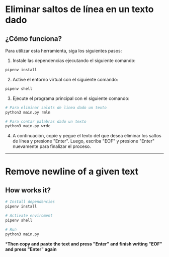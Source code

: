 # Eliminar saltos de línea en un texto dado

## ¿Cómo funciona?

Para utilizar esta herramienta, siga los siguientes pasos:

1. Instale las dependencias ejecutando el siguiente comando:

```bash
pipenv install
```

2. Active el entorno virtual con el siguiente comando:

```bash
pipenv shell
```

3. Ejecute el programa principal con el siguiente comando:

```bash
# Para eliminar salots de linea dado un texto
python3 main.py rmln
```

```bash
# Para contar palabras dado un texto
python3 main.py wrdc
```

4. A continuación, copie y pegue el texto del que desea eliminar los saltos de línea y presione "Enter". Luego, escriba "EOF" y presione "Enter" nuevamente para finalizar el proceso.

---

# Remove newline of a given text

## How works it?

```bash
# Install dependencies
pipenv install
```

```bash
# Activate enviroment
pipenv shell
```

```bash
# Run
python3 main.py
```

***Then copy and paste the text and press "Enter" and finish writing "EOF" and press "Enter" again**

